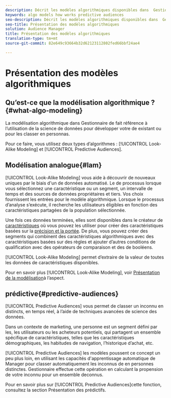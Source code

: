 ```yaml
---
description: Décrit les modèles algorithmiques disponibles dans  Gestionnaire de  de.
keywords: algo models how works predictive audiences
seo-description: Décrit les modèles algorithmiques disponibles dans  Gestionnaire de  de.
seo-title: Présentation des modèles algorithmiques
solution: Audience Manager
title: Présentation des modèles algorithmiques
translation-type: tm+mt
source-git-commit: 82e649c93664b32d62123112802fed66bbf24ae4

---
```



# Présentation des modèles algorithmiques

## Qu’est-ce que la modélisation algorithmique ?{#what-algo-modeling}

La modélisation algorithmique dans  Gestionnaire de  fait référence à l’utilisation de la science de données pour développer votre de  existant ou pour les classer en personnas.

Pour ce faire, vous utilisez deux types d’algorithmes : [!UICONTROL Look-Alike Modeling] et [!UICONTROL Predictive Audiences].

## Modélisation analogue{#lam}

[!UICONTROL Look-Alike Modeling] vous aide à découvrir de nouveaux  uniques  par le biais d&#39;un de données  automatisé. Le de processus  lorsque vous sélectionnez une caractéristique ou un segment, un intervalle de temps et des sources de données propriétaires et tiers. Vos choix fournissent les entrées pour le modèle algorithmique. Lorsque le processus d’analyse s’exécute, il recherche les utilisateurs éligibles en fonction des caractéristiques partagées de la population sélectionnée.

Une fois ces données terminées, elles sont disponibles dans le créateur de [caractéristiques](../../features/traits/about-trait-builder.md) où vous pouvez les utiliser pour créer des caractéristiques basées sur la [précision et la portée](../../features/traits/trait-accuracy-reach.md). De plus, vous pouvez créer des segments qui combinent des caractéristiques algorithmiques avec des caractéristiques basées sur des règles et ajouter d’autres conditions de qualification avec des opérateurs de comparaison et des  de  booléens.

[!UICONTROL Look-Alike Modeling] permet d’extraire de la valeur de toutes les données de caractéristiques disponibles.

Pour en savoir plus [!UICONTROL Look-Alike Modeling], voir [Présentation de la modélisation](understanding-models.md)à l’aspect.

##  prédictive{#predictive-audiences}

[!UICONTROL Predictive Audiences] vous permet de classer un inconnu en  distincts, en temps réel, à l’aide de techniques avancées de science des données.

Dans un contexte de marketing, une personne est un segment   défini par les, les utilisateurs ou les acheteurs potentiels, qui partagent un ensemble spécifique de caractéristiques, telles que les caractéristiques démographiques, les habitudes de navigation, l’historique d’achat, etc.

[!UICONTROL Predictive Audiences] les modèles poussent ce concept un peu plus loin, en utilisant les capacités d&#39;apprentissage automatique de   Manager pour classer automatiquement les inconnus de  en personnes distinctes.  Gestionnaire  effectue cette opération en calculant la propension de votre inconnu pour un ensemble deconnus.

Pour en savoir plus sur [!UICONTROL Predictive Audiences]cette fonction, consultez la section Présentation [](predictive-audiences.md)des prédictifs.
